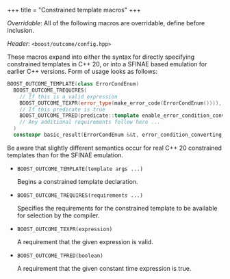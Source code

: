 +++
title = "Constrained template macros"
+++

*Overridable*: All of the following macros are overridable, define before inclusion.

*Header*: `<boost/outcome/config.hpp>`

These macros expand into either the syntax for directly specifying constrained templates in C++ 20, or into a SFINAE based emulation for earlier C++ versions. Form of usage looks as follows:

```c++
BOOST_OUTCOME_TEMPLATE(class ErrorCondEnum)
  BOOST_OUTCOME_TREQUIRES(
    // If this is a valid expression
    BOOST_OUTCOME_TEXPR(error_type(make_error_code(ErrorCondEnum()))),
    // If this predicate is true
    BOOST_OUTCOME_TPRED(predicate::template enable_error_condition_converting_constructor<ErrorCondEnum>)
    // Any additional requirements follow here ...
  )
  constexpr basic_result(ErrorCondEnum &&t, error_condition_converting_constructor_tag /*unused*/ = {});
```

Be aware that slightly different semantics occur for real C++ 20 constrained templates than for the SFINAE emulation.

- <a name="template"></a>`BOOST_OUTCOME_TEMPLATE(template args ...)`

    Begins a constrained template declaration.

- <a name="trequires"></a>`BOOST_OUTCOME_TREQUIRES(requirements ...)`

    Specifies the requirements for the constrained template to be available for selection by the compiler.

- <a name="texpr"></a>`BOOST_OUTCOME_TEXPR(expression)`

    A requirement that the given expression is valid.

- <a name="tpred"></a>`BOOST_OUTCOME_TPRED(boolean)`

    A requirement that the given constant time expression is true.
